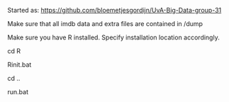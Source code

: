 Started as: https://github.com/bloemetjesgordijn/UvA-Big-Data-group-31

Make sure that all imdb data and extra files are contained in /dump

Make sure you have R installed. Specify installation location accordingly.

cd R

Rinit.bat

cd ..

run.bat
